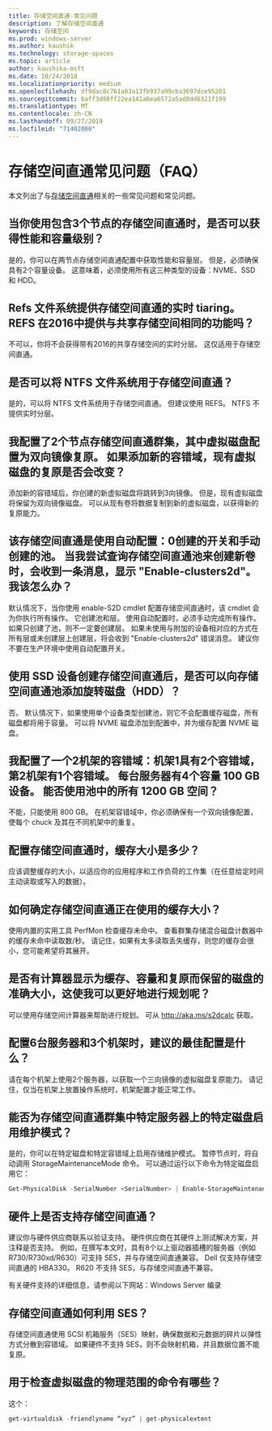 ```yaml
---
title: 存储空间直通-常见问题
description: 了解存储空间直通
keywords: 存储空间
ms.prod: windows-server
ms.author: kaushik
ms.technology: storage-spaces
ms.topic: article
author: kaushika-msft
ms.date: 10/24/2018
ms.localizationpriority: medium
ms.openlocfilehash: df9dac8c761a83a13fb937a99cba3697dce95201
ms.sourcegitcommit: 6aff3d88ff22ea141a6ea6572a5ad8dd6321f199
ms.translationtype: MT
ms.contentlocale: zh-CN
ms.lasthandoff: 09/27/2019
ms.locfileid: "71402800"
---
```

# <a name="storage-spaces-direct---frequently-asked-questions-faq"></a>存储空间直通常见问题（FAQ）

本文列出了与[存储空间直通](storage-spaces-direct-overview.md)相关的一些常见问题和常见问题。

## <a name="when-you-use-storage-spaces-direct-with-3-nodes-can-you-get-both-performance-and-capacity-tiers"></a>当你使用包含3个节点的存储空间直通时，是否可以获得性能和容量级别？

是的，你可以在两节点存储空间直通配置中获取性能和容量层。 但是，必须确保具有2个容量设备。 这意味着，必须使用所有这三种类型的设备：NVME、SSD 和 HDD。
 
## <a name="refs-file-system-provides-real-time-tiaring-with-storage-spaces-direct-does-refs-provides-the-same-functionality-with-shared-storage-spaces-in-2016"></a>Refs 文件系统提供存储空间直通的实时 tiaring。 REFS 在2016中提供与共享存储空间相同的功能吗？

不可以，你将不会获得带有2016的共享存储空间的实时分层。 这仅适用于存储空间直通。 
 
## <a name="can-i-use-an-ntfs-file-system-with-storage-spaces-direct"></a>是否可以将 NTFS 文件系统用于存储空间直通？
  
是的，可以将 NTFS 文件系统用于存储空间直通。 但建议使用 REFS。 NTFS 不提供实时分层。 
 
## <a name="i-have-configured-2-node-storage-spaces-direct-clusters-where-the-virtual-disk-is-configured-as-2-way-mirror-resiliency-if-i-add-a-new-fault-domain-will-the-resiliency-of-the-existing-virtual-disk-change"></a>我配置了2个节点存储空间直通群集，其中虚拟磁盘配置为双向镜像复原。 如果添加新的容错域，现有虚拟磁盘的复原是否会改变？

添加新的容错域后，你创建的新虚拟磁盘将跳转到3向镜像。 但是，现有虚拟磁盘将保留为双向镜像磁盘。 可以从现有卷将数据复制到新的虚拟磁盘，以获得新的复原能力。
 
## <a name="the-storage-spaces-direct-was-created-using-the-autoconfig0-switch-and-the-pool-created-manually-when-i-try-to-query-the-storage-spaces-direct-pool-to-create-a-new-volume-i-get-a-message-that-says-enable-clusters2d-again-what-should-i-do"></a>该存储空间直通是使用自动配置：0创建的开关和手动创建的池。 当我尝试查询存储空间直通池来创建新卷时，会收到一条消息，显示 "Enable-clusters2d"。我该怎么办？

默认情况下，当你使用 enable-S2D cmdlet 配置存储空间直通时，该 cmdlet 会为你执行所有操作。 它创建池和层。 使用自动配置时，必须手动完成所有操作。 如果只创建了池，则不一定要创建层。 如果未使用与附加的设备相对应的方式在所有层或未创建层上创建层，将会收到 "Enable-clusters2d" 错误消息。 建议你不要在生产环境中使用自动配置开关。 
 
## <a name="is-it-possible-to-add-a-spinning-disk-hdd-to-the-storage-spaces-direct-pool-after-you-have-created-storage-spaces-direct-with-ssd-devices"></a>使用 SSD 设备创建存储空间直通后，是否可以向存储空间直通池添加旋转磁盘（HDD）？

否。 默认情况下，如果使用单个设备类型创建池，则它不会配置缓存磁盘，所有磁盘都将用于容量。 可以将 NVME 磁盘添加到配置中，并为缓存配置 NVME 磁盘。
 
## <a name="i-have-configured-a-2-rack-fault-domain-rack-1-has-2-fault-domains-rack-2-has-1-fault-domain-each-server-has-4-capacity-100-gb-devices-can-i-use-all-1200-gb-of-space-from-the-pool"></a>我配置了一个2机架的容错域：机架1具有2个容错域，第2机架有1个容错域。 每台服务器有4个容量 100 GB 设备。 能否使用池中的所有 1200 GB 空间？

不能，只能使用 800 GB。 在机架容错域中，你必须确保有一个双向镜像配置，使每个 chuck 及其在不同机架中的重复。
 
## <a name="what-should-the-cache-size-be-when-i-am-configuring-storage-spaces-direct"></a>配置存储空间直通时，缓存大小是多少？

应该调整缓存的大小，以适应你的应用程序和工作负荷的工作集（在任意给定时间主动读取或写入的数据）。

## <a name="how-can-i-determine-the-size-of-cache-that-is-being-used-by-storage-spaces-direct"></a>如何确定存储空间直通正在使用的缓存大小？

使用内置的实用工具 PerfMon 检查缓存未命中。 查看群集存储混合磁盘计数器中的缓存未命中读取数/秒。 请记住，如果有太多读取丢失缓存，则您的缓存会很小，您可能希望将其展开。 
 
## <a name="is-there-a-calculator-that-shows-the-exact-size-of-the-disks-that-are-being-set-aside-for-cache-capacity-and-resiliency-that-would-enable-me-to-plan-better"></a>是否有计算器显示为缓存、容量和复原而保留的磁盘的准确大小，这使我可以更好地进行规划呢？

可以使用存储空间计算器来帮助进行规划。 可从 http://aka.ms/s2dcalc 获取。
 
## <a name="what-is-the-best-configuration-that-you-would-recommend-when-configuring-6-servers-and-3-racks"></a>配置6台服务器和3个机架时，建议的最佳配置是什么？

请在每个机架上使用2个服务器，以获取一个三向镜像的虚拟磁盘复原能力。 请记住，仅当在机架上放置操作系统时，机架配置才能正常工作。 
 
## <a name="can-i-enable-maintenance-mode-for-a-specific-disk-on-a-specific-server-in-storage-spaces-direct-cluster"></a>能否为存储空间直通群集中特定服务器上的特定磁盘启用维护模式？

是的，你可以在特定磁盘和特定容错域上启用存储维护模式。 暂停节点时，将自动调用 StorageMaintenanceMode 命令。 可以通过运行以下命令为特定磁盘启用它：

```powershell
Get-PhysicalDisk -SerialNumber <SerialNumber> | Enable-StorageMaintenanceMode
```

## <a name="is-storage-spaces-direct-supported-on-my-hardware"></a>硬件上是否支持存储空间直通？

建议你与硬件供应商联系以验证支持。 硬件供应商在其硬件上测试解决方案，并注释是否支持。 例如，在撰写本文时，具有8个以上驱动器插槽的服务器（例如 R730/R730xd/R630）可支持 SES，并与存储空间直通兼容。 Dell 仅支持存储空间直通的 HBA330。 R620 不支持 SES，与存储空间直通不兼容。

有关硬件支持的详细信息，请参阅以下网站：Windows Server 编录
 
## <a name="how-does-storage-spaces-direct-make-use-of-ses"></a>存储空间直通如何利用 SES？

存储空间直通使用 SCSI 机箱服务（SES）映射，确保数据和元数据的碎片以弹性方式分散到容错域。 如果硬件不支持 SES，则不会映射机箱，并且数据位置不能复原。
 
## <a name="what-command-can-you-use-to-check-the-physical-extent-for-a-virtual-disk"></a>用于检查虚拟磁盘的物理范围的命令有哪些？
  
这个：

```powershell
get-virtualdisk -friendlyname “xyz” | get-physicalextent
```
